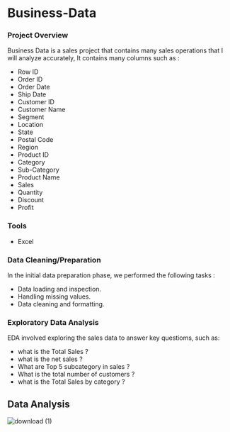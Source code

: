 # Business-Data

### Project Overview

Business Data is a sales project that contains many sales operations that I will analyze accurately, 
It contains many columns such as :

- Row ID
- Order ID
- Order Date
- Ship Date
- Customer ID
- Customer Name
- Segment
- Location
- State
- Postal Code
- Region
- Product ID
- Category
- Sub-Category
- Product Name
- Sales
- Quantity
- Discount
- Profit


### Tools

- Excel


### Data Cleaning/Preparation

In the initial data preparation phase, we performed the following tasks :

- Data loading and inspection.
- Handling missing values.
- Data cleaning and formatting.


### Exploratory Data Analysis

EDA involved exploring the sales data to answer key questioms, such as:

- what is the Total Sales ?
- what is the net sales ?
- What are Top 5 subcategory in sales ?
- What is the total number of customers ?
- what is the Total Sales by category ?


## Data Analysis


![download (1)](https://github.com/user-attachments/assets/3e21d4c4-fb2a-4b33-ba44-e165be5ed4f5)
